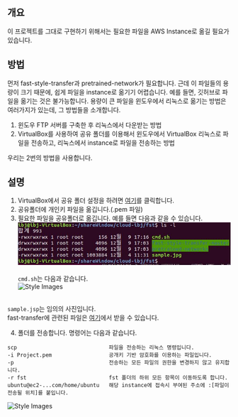 ## 개요
이 프로젝트를 그대로 구현하기 위해서는 필요한 파일을 AWS Instance로 옮길 필요가 있습니다.

## 방법
먼저 fast-style-transfer과 pretrained-network가 필요합니다.
근데 이 파일들의 용량이 크기 때문에, 쉽게 파일을 instance로 옮기기 어렵습니다. 예를 들면, 깃허브로 파일을 옮기는 것은 불가능합니다.
용량이 큰 파일을 윈도우에서 리눅스로 옮기는 방법은 여러가지가 있는데, 그 방법들을 소개합니다.
  1. 윈도우 FTP 서버를 구축한 후 리눅스에서 다운받는 방법
  2. VirtualBox를 사용하여 공유 폴더를 이용해서 윈도우에서 VirtualBox 리눅스로 파일을 전송하고, 리눅스에서 instance로 파일을 전송하는 방법</br>
  
우리는 2번의 방법을 사용합니다.

## 설명
1. VirtualBox에서 공유 폴더 설정을 하려면 [여기](http://noota.tistory.com/entry/%EB%B2%84%EC%B6%94%EC%96%BC%EB%B0%95%EC%8A%A4VirtualBox-%EA%B3%B5%EC%9C%A0%ED%8F%B4%EB%8D%94-%EC%82%AC%EC%9A%A9%ED%95%98%EA%B8%B0-HostWindows-GuestUbuntuLinux)를 클릭합니다.
2. 공유폴더에 개인키 파일을 옮깁니다.(.pem 파일)
3. 필요한 파일을 공유폴더로 옮깁니다. 예를 들면 다음과 같을 수 있습니다.
  ![Style Images](https://github.com/BJ-Lim/Cloud/blob/master/captures/move_02.JPG)</br></br>
  ```cmd.sh```는 다음과 같습니다.</br>
  ![Style Images](https://github.com/BJ-Lim/Cloud/blob/master/captures/move_03.JPG)</br></br>
  
  ```sample.jsp```는 임의의 사진입니다.</br>
  fast-transfer에 관련된 파일은 [여기](https://github.com/ShafeenTejani/fast-style-transfer/blob/master/README.md)에서 받을 수 있습니다.</br>

4. 폴더를 전송합니다. 명령어는 다음과 같습니다.
  ```
  scp                             파일을 전송하는 리눅스 명령입니다.
  -i Project.pem                  공개키 기반 암호화를 이용하는 파일입니다.
  -p                              전송하는 모든 파일의 권한을 변경하지 않고 유지합니다.
  -r fst                          fst 폴더의 하위 모든 항목이 이동하도록 합니다.
  ubuntu@ec2-...com/home/ubuntu   해당 instance에 접속시 부여된 주소에 :[파일이 전송될 위치]를 붙입니다.
  ```
  ![Style Images](https://github.com/BJ-Lim/Cloud/blob/master/captures/move_01.JPG)</br></br>
